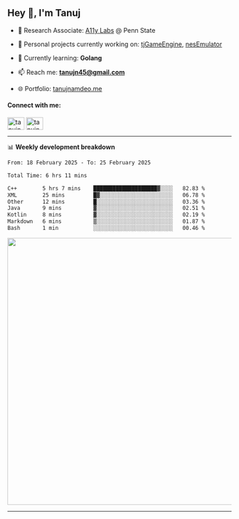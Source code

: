 <h2>Hey 👋, I'm Tanuj</h2>

- 🔬 Research Associate: [A11y Labs](https://a11y.ist.psu.edu/) @ Penn State 

- 🔭 Personal projects currently working on: [tjGameEngine](https://github.com/tanujn45/tjGameEngine), [nesEmulator](https://github.com/tanujn45/nesEmulator)

- 🌱 Currently learning: **Golang**

- 📫 Reach me: **tanujn45@gmail.com**

- 🌐 Portfolio: [tanujnamdeo.me](https://tanujnamdeo.me/)

<h4 align="left">Connect with me:</h4>
<p align="left">
<a href="https://twitter.com/tanujn45" target="blank"><img align="center" src="https://raw.githubusercontent.com/rahuldkjain/github-profile-readme-generator/master/src/images/icons/Social/twitter.svg" alt="tanujn45" height="28" width="38" /></a>
<a href="https://linkedin.com/in/tanujn45" target="blank"><img align="center" src="https://raw.githubusercontent.com/rahuldkjain/github-profile-readme-generator/master/src/images/icons/Social/linked-in-alt.svg" alt="tanujn45" height="28" width="38" /></a>
</p>

-------

📊 **Weekly development breakdown**
<!--START_SECTION:waka-->

```txt
From: 18 February 2025 - To: 25 February 2025

Total Time: 6 hrs 11 mins

C++        5 hrs 7 mins    ████████████████████▓░░░░   82.83 %
XML        25 mins         █▓░░░░░░░░░░░░░░░░░░░░░░░   06.78 %
Other      12 mins         █░░░░░░░░░░░░░░░░░░░░░░░░   03.36 %
Java       9 mins          ▓░░░░░░░░░░░░░░░░░░░░░░░░   02.51 %
Kotlin     8 mins          ▓░░░░░░░░░░░░░░░░░░░░░░░░   02.19 %
Markdown   6 mins          ▒░░░░░░░░░░░░░░░░░░░░░░░░   01.87 %
Bash       1 min           ░░░░░░░░░░░░░░░░░░░░░░░░░   00.46 %
```

<!--END_SECTION:waka-->

<img src="https://wakatime.com/share/@018e9abd-1aa4-4aa6-9db7-5ca3b999e810/4650b67a-98aa-46b4-b598-3d8a2451f0df.svg" width="600"/>

-------
